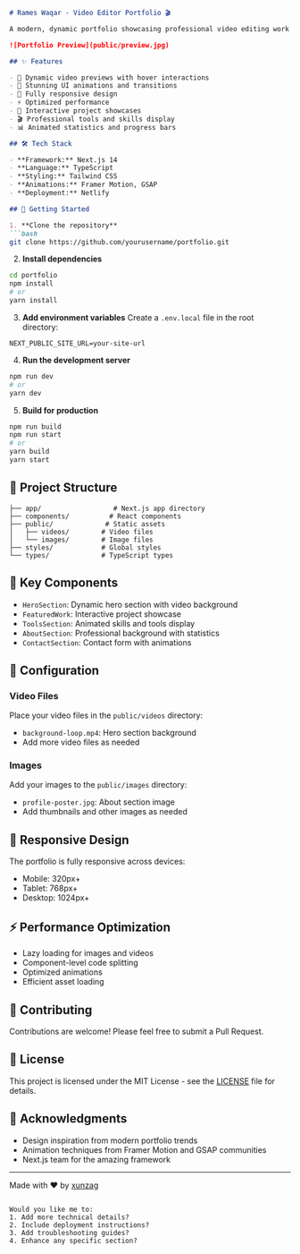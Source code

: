 ```markdown:README.md
# Rames Waqar - Video Editor Portfolio 🎬

A modern, dynamic portfolio showcasing professional video editing work with stunning animations and interactive elements. Built with Next.js, TypeScript, and Framer Motion.

![Portfolio Preview](public/preview.jpg)

## ✨ Features

- 🎥 Dynamic video previews with hover interactions
- 🎨 Stunning UI animations and transitions
- 📱 Fully responsive design
- ⚡ Optimized performance
- 🎯 Interactive project showcases
- 🎬 Professional tools and skills display
- 📊 Animated statistics and progress bars

## 🛠️ Tech Stack

- **Framework:** Next.js 14
- **Language:** TypeScript
- **Styling:** Tailwind CSS
- **Animations:** Framer Motion, GSAP
- **Deployment:** Netlify

## 🚀 Getting Started

1. **Clone the repository**
```bash
git clone https://github.com/yourusername/portfolio.git
```

2. **Install dependencies**
```bash
cd portfolio
npm install
# or
yarn install
```

3. **Add environment variables**
Create a `.env.local` file in the root directory:
```env
NEXT_PUBLIC_SITE_URL=your-site-url
```

4. **Run the development server**
```bash
npm run dev
# or
yarn dev
```

5. **Build for production**
```bash
npm run build
npm run start
# or
yarn build
yarn start
```

## 📁 Project Structure

```
├── app/                  # Next.js app directory
├── components/          # React components
├── public/             # Static assets
│   ├── videos/        # Video files
│   └── images/        # Image files
├── styles/            # Global styles
└── types/             # TypeScript types
```

## 🎯 Key Components

- `HeroSection`: Dynamic hero section with video background
- `FeaturedWork`: Interactive project showcase
- `ToolsSection`: Animated skills and tools display
- `AboutSection`: Professional background with statistics
- `ContactSection`: Contact form with animations

## 🔧 Configuration

### Video Files
Place your video files in the `public/videos` directory:
- `background-loop.mp4`: Hero section background
- Add more video files as needed

### Images
Add your images to the `public/images` directory:
- `profile-poster.jpg`: About section image
- Add thumbnails and other images as needed

## 📱 Responsive Design

The portfolio is fully responsive across devices:
- Mobile: 320px+
- Tablet: 768px+
- Desktop: 1024px+

## ⚡ Performance Optimization

- Lazy loading for images and videos
- Component-level code splitting
- Optimized animations
- Efficient asset loading

## 🤝 Contributing

Contributions are welcome! Please feel free to submit a Pull Request.

## 📄 License

This project is licensed under the MIT License - see the [LICENSE](LICENSE) file for details.

## 🙏 Acknowledgments

- Design inspiration from modern portfolio trends
- Animation techniques from Framer Motion and GSAP communities
- Next.js team for the amazing framework

---

Made with ❤️ by [xunzag](https://your-portfolio-url.com)
```

Would you like me to:
1. Add more technical details?
2. Include deployment instructions?
3. Add troubleshooting guides?
4. Enhance any specific section?
